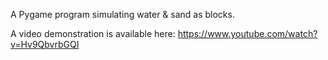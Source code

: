 A Pygame program simulating water & sand as blocks.

A video demonstration is available here: https://www.youtube.com/watch?v=Hv9QbvrbGQI
